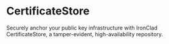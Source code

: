 # CertificateStore
Securely anchor your public key infrastructure with IronClad CertificateStore, a tamper-evident, high-availability repository.
